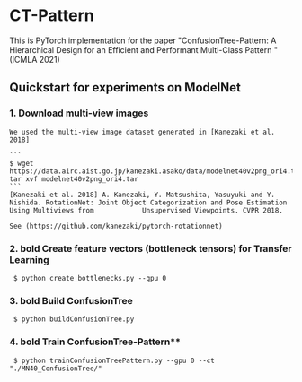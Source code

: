 #  CT-Pattern

This is PyTorch implementation for the paper "ConfusionTree-Pattern: A Hierarchical Design for an Efficient and Performant Multi-Class Pattern
" (ICMLA 2021)



## Quickstart for experiments on ModelNet

### 1. Download multi-view images

    We used the multi-view image dataset generated in [Kanezaki et al. 2018]

    ```
    $ wget https://data.airc.aist.go.jp/kanezaki.asako/data/modelnet40v2png_ori4.tar; tar xvf modelnet40v2png_ori4.tar  
    ```
    [Kanezaki et al. 2018] A. Kanezaki, Y. Matsushita, Yasuyuki and Y. Nishida. RotationNet: Joint Object Categorization and Pose Estimation Using Multiviews from            Unsupervised Viewpoints. CVPR 2018.

    See (https://github.com/kanezaki/pytorch-rotationnet)



### 2. bold Create feature vectors (bottleneck tensors) for Transfer Learning

   ```
    $ python create_bottlenecks.py --gpu 0 
   ```


### 3. bold Build ConfusionTree

   ```
    $ python buildConfusionTree.py  
   ```

### 4. bold Train ConfusionTree-Pattern**

   ```
    $ python trainConfusionTreePattern.py --gpu 0 --ct "./MN40_ConfusionTree/" 
   ```

